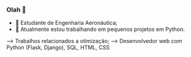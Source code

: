 ### Olah 👋

- 🌱 Estudante de Engenharia Aeronáutica;
- 🔭 Atualmente estou trabalhando em pequenos projetos em Python.

--> Trabalhos relacionados a otimização;
--> Desenvolvedor web com Python (Flask, Django), SQL, HTML, CSS
